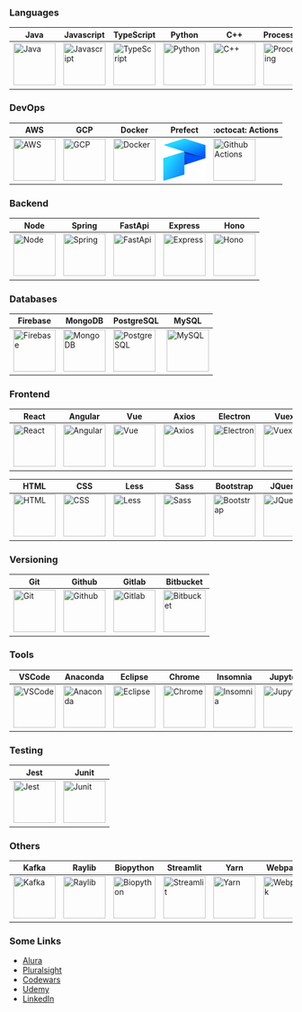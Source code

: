 ### Languages
|Java|Javascript|TypeScript|Python|C++|Processing|GoLang|               
|-|-|-|-|-|-|-|
|<img src="https://cdn.jsdelivr.net/gh/devicons/devicon@latest/icons/java/java-original.svg" title="Java" width="75" height="75"/>|<img  src="https://cdn.jsdelivr.net/gh/devicons/devicon@latest/icons/javascript/javascript-original.svg" title="Javascript" width="75" height="75"/>|<img src="https://cdn.jsdelivr.net/gh/devicons/devicon@latest/icons/typescript/typescript-original.svg" title="TypeScript" width="75" height="75"/>|<img src="https://cdn.jsdelivr.net/gh/devicons/devicon@latest/icons/python/python-original.svg" title="Python" width="75" height="75"/>|<img src="https://cdn.jsdelivr.net/gh/devicons/devicon@latest/icons/cplusplus/cplusplus-original.svg" title="C++" width="75" height="75"/>|<img src="https://cdn.jsdelivr.net/gh/devicons/devicon@latest/icons/processing/processing-original-wordmark.svg" title="Processing" width="75" height="75"/>|<img  src="https://cdn.jsdelivr.net/gh/devicons/devicon@latest/icons/go/go-original.svg" title="GoLang" width="75" height="75"/>|

### DevOps
|AWS|GCP|Docker|Prefect|:octocat: Actions|
|-|-|-|-|-|
|<img src="https://cdn.jsdelivr.net/gh/devicons/devicon@latest/icons/amazonwebservices/amazonwebservices-plain-wordmark.svg" title="AWS" width="75" height="75"/>|<img src="https://cdn.jsdelivr.net/gh/devicons/devicon@latest/icons/googlecloud/googlecloud-original.svg" title="GCP" width="75" height="75"/>|<img src="https://cdn.jsdelivr.net/gh/devicons/devicon@latest/icons/docker/docker-original.svg" title="Docker" width="75" height="75"/>|<img src="https://raw.githubusercontent.com/PrefectHQ/prefect/main/ui/src/assets/logos/prefect-logo-mark-gradient.svg" title="Prefect" width="75" height="75"/>|<img src="https://cdn.jsdelivr.net/gh/devicons/devicon@latest/icons/githubactions/githubactions-original.svg" title="Github Actions" width="75" height="75"/>|

### Backend
|Node|Spring|FastApi|Express|Hono|
|-|-|-|-|-|
|<img src="https://cdn.jsdelivr.net/gh/devicons/devicon@latest/icons/nodejs/nodejs-original.svg" title="Node" width="75" height="75"/>|<img src="https://cdn.jsdelivr.net/gh/devicons/devicon@latest/icons/spring/spring-original.svg" title="Spring" width="75" height="75"/>|<img src="https://cdn.jsdelivr.net/gh/devicons/devicon@latest/icons/fastapi/fastapi-plain.svg" title="FastApi" width="75" height="75"/>|<img src="https://icon.icepanel.io/Technology/png-shadow-512/Express.png" title="Express" width="75" height="75"/>|<img src="https://seeklogo.com/images/H/hono-logo-85A5D1206D-seeklogo.com.png" title="Hono" width="75" height="75"/>|

### Databases
|Firebase|MongoDB|PostgreSQL|MySQL|
|-|-|-|-|
|<img src="https://cdn.jsdelivr.net/gh/devicons/devicon@latest/icons/firebase/firebase-original.svg" title="Firebase" width="75" height="75"/>|<img src="https://cdn.jsdelivr.net/gh/devicons/devicon@latest/icons/mongodb/mongodb-original.svg" title="MongoDB" width="75" height="75"/>|<img src="https://cdn.jsdelivr.net/gh/devicons/devicon@latest/icons/postgresql/postgresql-original.svg" title="PostgreSQL" width="75" height="75"/>|<img src="https://cdn.jsdelivr.net/gh/devicons/devicon@latest/icons/mysql/mysql-original.svg" title="MySQL" width="75" height="75"/>|

### Frontend
|React|Angular|Vue|Axios|Electron|Vuex|Redux|Router|
|-|-|-|-|-|-|-|-|
|<img src="https://cdn.jsdelivr.net/gh/devicons/devicon@latest/icons/react/react-original.svg" title="React" width="75" height="75"/>|<img src="https://cdn.jsdelivr.net/gh/devicons/devicon@latest/icons/angular/angular-original.svg" title="Angular" width="75" height="75"/>|<img src="https://cdn.jsdelivr.net/gh/devicons/devicon@latest/icons/vuejs/vuejs-original.svg" title="Vue" width="75" height="75"/>|<img src="https://cdn.jsdelivr.net/gh/devicons/devicon@latest/icons/axios/axios-plain.svg" title="Axios" width="75" height="75"/>|<img src="https://cdn.jsdelivr.net/gh/devicons/devicon@latest/icons/electron/electron-original.svg" title="Electron" width="75" height="75"/>|<img src="https://cdn.worldvectorlogo.com/logos/vuex-1.svg" title="Vuex" width="75" height="75"/>|<img src="https://cdn.jsdelivr.net/gh/devicons/devicon@latest/icons/redux/redux-original.svg" title="Redux" width="75" height="75"/>|<img src="https://cdn.jsdelivr.net/gh/devicons/devicon@latest/icons/reactrouter/reactrouter-original.svg" title="Router" width="75" height="75"/>|

|HTML|CSS|Less|Sass|Bootstrap|JQuery|Figma|
|-|-|-|-|-|-|-|
|<img src="https://cdn.jsdelivr.net/gh/devicons/devicon@latest/icons/html5/html5-original-wordmark.svg" title="HTML" width="75" height="75"/>|<img src="https://cdn.jsdelivr.net/gh/devicons/devicon@latest/icons/css3/css3-original-wordmark.svg" title="CSS" width="75" height="75"/>|<img src="https://cdn.jsdelivr.net/gh/devicons/devicon@latest/icons/less/less-plain-wordmark.svg" title="Less" width="75" height="75"/>|<img src="https://cdn.jsdelivr.net/gh/devicons/devicon@latest/icons/sass/sass-original.svg" title="Sass" width="75" height="75"/>|<img src="https://cdn.jsdelivr.net/gh/devicons/devicon@latest/icons/bootstrap/bootstrap-original.svg" title="Bootstrap" width="75" height="75"/>|<img src="https://cdn.jsdelivr.net/gh/devicons/devicon@latest/icons/jquery/jquery-original.svg" title="JQuery" width="75" height="75"/>|<img src="https://cdn.jsdelivr.net/gh/devicons/devicon@latest/icons/figma/figma-original.svg" title="Figma" width="75" height="75"/>|

### Versioning
|Git|Github|Gitlab|Bitbucket|
|-|-|-|-|
|<img src="https://cdn.jsdelivr.net/gh/devicons/devicon@latest/icons/git/git-original.svg" title="Git" width="75" height="75"/>|<img src="https://github.githubassets.com/assets/GitHub-Mark-ea2971cee799.png" title="Github" width="75" height="75"/>|<img src="https://cdn.jsdelivr.net/gh/devicons/devicon@latest/icons/gitlab/gitlab-original.svg" title="Gitlab" width="75" height="75"/>|<img src="https://cdn.jsdelivr.net/gh/devicons/devicon@latest/icons/bitbucket/bitbucket-original.svg" title="Bitbucket" width="75" height="75"/>|

### Tools
|VSCode|Anaconda|Eclipse|Chrome|Insomnia|Jupyter|
|-|-|-|-|-|-|
|<img src="https://cdn.jsdelivr.net/gh/devicons/devicon@latest/icons/vscode/vscode-original.svg" title="VSCode" width="75" height="75"/>|<img src="https://cdn.jsdelivr.net/gh/devicons/devicon@latest/icons/anaconda/anaconda-original.svg" title="Anaconda" width="75" height="75"/>|<img src="https://cdn.jsdelivr.net/gh/devicons/devicon@latest/icons/eclipse/eclipse-original.svg" title="Eclipse" width="75" height="75"/>|<img src="https://cdn.jsdelivr.net/gh/devicons/devicon@latest/icons/chrome/chrome-original.svg" title="Chrome" width="75" height="75"/>|<img src="https://cdn.jsdelivr.net/gh/devicons/devicon@latest/icons/insomnia/insomnia-original.svg" title="Insomnia" width="75" height="75"/>|<img src="https://cdn.jsdelivr.net/gh/devicons/devicon@latest/icons/jupyter/jupyter-original.svg" title="Jupyter" width="75" height="75"/>|

### Testing
|Jest|Junit|
|-|-|
|<img src="https://cdn.jsdelivr.net/gh/devicons/devicon@latest/icons/jest/jest-plain.svg" title="Jest" width="75" height="75"/>|<img src="https://cdn.jsdelivr.net/gh/devicons/devicon@latest/icons/junit/junit-original.svg" title="Junit" width="75" height="75"/>|

### Others
|Kafka|Raylib|Biopython|Streamlit|Yarn|Webpack|Stripe|
|-|-|-|-|-|-|-|
|<img src="https://encrypted-tbn0.gstatic.com/images?q=tbn:ANd9GcTVa3Oi4m4gM8IrnBU-Ct0PwsXgCRe6cfLMhiLytNWjiL6B918z7OHnGrN3nshGU18WV3s&usqp=CAU" title="Kafka" width="75" height="75"/>|<img src="https://upload.wikimedia.org/wikipedia/commons/f/f4/Raylib_logo.png" title="Raylib" width="75" height="75"/>|<img src="https://biopython.org/assets/images/biopython_logo_white.png" title="Biopython" width="75" height="75"/>|<img src="https://cdn.jsdelivr.net/gh/devicons/devicon@latest/icons/streamlit/streamlit-original.svg" title="Streamlit" width="75" height="75"/>|<img src="https://cdn.jsdelivr.net/gh/devicons/devicon@latest/icons/yarn/yarn-original.svg" title="Yarn" width="75" height="75"/>|<img src="https://cdn.jsdelivr.net/gh/devicons/devicon@latest/icons/webpack/webpack-original.svg" title="Webpack" width="75" height="75"/>|<img src="https://cdn.iconscout.com/icon/free/png-512/free-stripe-2-498440.png?f=webp&w=75" title="Stripe" width="75" height="75"/>|

### Some Links
- [Alura](https://cursos.alura.com.br/user/thauroo)
- [Pluralsight](https://app.pluralsight.com/profile/black-devx)
- [Codewars](https://www.codewars.com/users/Devxgen)
- [Udemy](https://www.udemy.com/user/thiago-rodrigues-52/)
- [LinkedIn](https://www.linkedin.com/in/thiago-dx/) 
